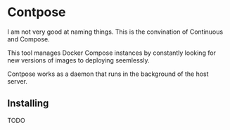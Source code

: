 # Contpose

I am not very good at naming things. This is the convination of Continuous and
Compose.

This tool manages Docker Compose instances by constantly looking for new
versions of images to deploying seemlessly.

Contpose works as a daemon that runs in the background of the host server.

## Installing

TODO
